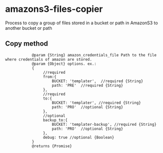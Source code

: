 amazons3-files-copier
=====================

Process to copy a group of files stored in a bucket or path in AmazonS3 to another bucket or path


Copy method
--------

				@param {String} amazon_credentials_file Path to the file where credentials of amazon are stored.
				@param {Object} options. ex.:
				{
					 //required
					 from:{
						 BUCKET: 'templater',  //required {String}
						 path: 'PRE'  //required {String}
					 },
					 //required
					 to:{
						 BUCKET: 'templater', //required {String}
						 path: 'PRO'  //optional {String}
					 },
					 //optional
					 backup_to:{
						 BUCKET: 'templater-backup', //required {String}
						 path: 'PRO'  //optional {String}
					 },
					 debug: true //optional {Boolean}
				}
				@returns {Promise}

